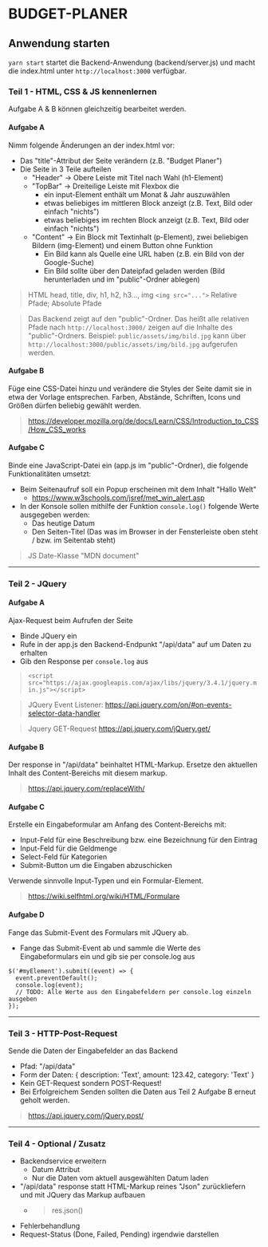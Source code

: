 # BUDGET-PLANER

## Anwendung starten

`yarn start` startet die Backend-Anwendung (backend/server.js) und macht die index.html unter `http://localhost:3000` verfügbar.

### Teil 1 - HTML, CSS & JS kennenlernen

Aufgabe A & B können gleichzeitig bearbeitet werden.

#### Aufgabe A

Nimm folgende Änderungen an der index.html vor:

- Das "title"-Attribut der Seite verändern (z.B. "Budget Planer")
- Die Seite in 3 Teile aufteilen
  - "Header" -> Obere Leiste mit Titel nach Wahl (h1-Element)
  - "TopBar" -> Dreiteilige Leiste mit Flexbox die
    - ein input-Element enthält um Monat & Jahr auszuwählen
    - etwas beliebiges im mittleren Block anzeigt (z.B. Text, Bild oder einfach "nichts")
    - etwas beliebiges im rechten Block anzeigt (z.B. Text, Bild oder einfach "nichts")
  - "Content" -> Ein Block mit Textinhalt (p-Element), zwei beliebigen Bildern (img-Element) und einem Button ohne Funktion
    - Ein Bild kann als Quelle eine URL haben (z.B. ein Bild von der Google-Suche)
    - Ein Bild sollte über den Dateipfad geladen werden (Bild herunterladen und im "public"-Ordner ablegen)

> HTML head, title, div, h1, h2, h3..., img
> `<img src="...">`
> Relative Pfade; Absolute Pfade

> Das Backend zeigt auf den "public"-Ordner. Das heißt alle relativen Pfade nach `http://localhost:3000/` zeigen auf die Inhalte des "public"-Ordners.
> Beispiel: `public/assets/img/bild.jpg` kann über `http://localhost:3000/public/assets/img/bild.jpg` aufgerufen werden.

#### Aufgabe B

Füge eine CSS-Datei hinzu und verändere die Styles der Seite damit sie in etwa der Vorlage entsprechen.
Farben, Abstände, Schriften, Icons und Größen dürfen beliebig gewählt werden.

> https://developer.mozilla.org/de/docs/Learn/CSS/Introduction_to_CSS/How_CSS_works

#### Aufgabe C

Binde eine JavaScript-Datei ein (app.js im "public"-Ordner), die folgende Funktionalitäten umsetzt:

- Beim Seitenaufruf soll ein Popup erscheinen mit dem Inhalt "Hallo Welt"
  - https://www.w3schools.com/jsref/met_win_alert.asp
- In der Konsole sollen mithilfe der Funktion `console.log()` folgende Werte ausgegeben werden:
  - Das heutige Datum
  - Den Seiten-Titel (Das was im Browser in der Fensterleiste oben steht / bzw. im Seitentab steht)

> JS Date-Klasse
> "MDN document"

---

### Teil 2 - JQuery

#### Aufgabe A

Ajax-Request beim Aufrufen der Seite

- Binde JQuery ein
- Rufe in der app.js den Backend-Endpunkt "/api/data" auf um Daten zu erhalten
- Gib den Response per `console.log` aus

> `<script src="https://ajax.googleapis.com/ajax/libs/jquery/3.4.1/jquery.min.js"></script>`

> JQuery Event Listener: https://api.jquery.com/on/#on-events-selector-data-handler

> Jquery GET-Request https://api.jquery.com/jQuery.get/

#### Aufgabe B

Der response in "/api/data" beinhaltet HTML-Markup.
Ersetze den aktuellen Inhalt des Content-Bereichs mit diesem markup.

> https://api.jquery.com/replaceWith/

#### Aufgabe C

Erstelle ein Eingabeformular am Anfang des Content-Bereichs mit:

- Input-Feld für eine Beschreibung bzw. eine Bezeichnung für den Eintrag
- Input-Feld für die Geldmenge
- Select-Feld für Kategorien
- Submit-Button um die Eingaben abzuschicken

Verwende sinnvolle Input-Typen und ein Formular-Element.

> https://wiki.selfhtml.org/wiki/HTML/Formulare

#### Aufgabe D

Fange das Submit-Event des Formulars mit JQuery ab.

- Fange das Submit-Event ab und sammle die Werte des Eingabeformulars ein und gib sie per console.log aus

```
$('#myElement').submit((event) => {
  event.preventDefault();
  console.log(event);
  // TODO: Alle Werte aus den Eingabefeldern per console.log einzeln ausgeben
});
```

---

### Teil 3 - HTTP-Post-Request

Sende die Daten der Eingabefelder an das Backend

- Pfad: "/api/data"
- Form der Daten: { description: 'Text', amount: 123.42, category: 'Text' }
- Kein GET-Request sondern POST-Request!
- Bei Erfolgreichem Senden sollten die Daten aus Teil 2 Aufgabe B erneut geholt werden.

> https://api.jquery.com/jQuery.post/

---

### Teil 4 - Optional / Zusatz

- Backendservice erweitern
  - Datum Attribut
  - Nur die Daten vom aktuell ausgewählten Datum laden
- "/api/data" response statt HTML-Markup reines "Json" zurückliefern und mit JQuery das Markup aufbauen
  - > res.json()
- Fehlerbehandlung
- Request-Status (Done, Failed, Pending) irgendwie darstellen
